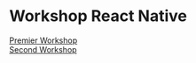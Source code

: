 # Workshop React Native

[Premier Workshop](Workshop%201/README.md)  
[Second Workshop](Workshop%202/README.md)